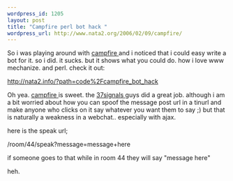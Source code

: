 ```yaml
--- 
wordpress_id: 1205
layout: post
title: "Campfire perl bot hack "
wordpress_url: http://www.nata2.org/2006/02/09/campfire/
---
```

So i was playing around with <a href="http://campfirenow.com">campfire </a>and i noticed that i could easy write a bot for it. so i did. it sucks. but it shows what you could do. how i love www mechanize. and perl. check it out:

<a href="http://nata2.info/?path=code%2Fcampfire_bot_hack">http://nata2.info/?path=code%2Fcampfire_bot_hack</a>

Oh yea. <a href="http://campfirenow.com">campfire </a>is sweet. the <a href="http://www.37signals.com">37signals </a>guys did a great job. although i am a bit worried about how you can spoof the message post url in a tinurl and make anyone who clicks on it say whatever you want them to say ;)  but that is naturally a weakness in a webchat.. especially with ajax.

here is the speak url;

/room/44/speak?message=message+here

if someone goes to that while in room 44 they will say "message here"

heh.
